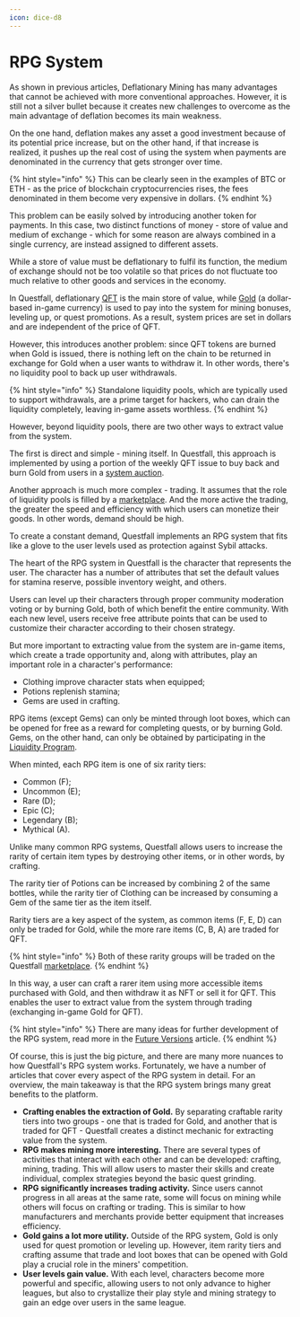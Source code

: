 ```yaml
---
icon: dice-d8
---
```


# RPG System

As shown in previous articles, Deflationary Mining has many advantages that cannot be achieved with more conventional approaches. However, it is still not a silver bullet because it creates new challenges to overcome as the main advantage of deflation becomes its main weakness.

On the one hand, deflation makes any asset a good investment because of its potential price increase, but on the other hand, if that increase is realized, it pushes up the real cost of using the system when payments are denominated in the currency that gets stronger over time.

{% hint style="info" %}
This can be clearly seen in the examples of BTC or ETH - as the price of blockchain cryptocurrencies rises, the fees denominated in them become very expensive in dollars.
{% endhint %}

This problem can be easily solved by introducing another token for payments. In this case, two distinct functions of money - store of value and medium of exchange - which for some reason are always combined in a single currency, are instead assigned to different assets.

While a store of value must be deflationary to fulfil its function, the medium of exchange should not be too volatile so that prices do not fluctuate too much relative to other goods and services in the economy.

In Questfall, deflationary [QFT](../assets/questfall-tokens-qft.md) is the main store of value, while [Gold](../assets/gold-in-game.md) (a dollar-based in-game currency) is used to pay into the system for mining bonuses, leveling up, or quest promotions. As a result, system prices are set in dollars and are independent of the price of QFT.

However, this introduces another problem: since QFT tokens are burned when Gold is issued, there is nothing left on the chain to be returned in exchange for Gold when a user wants to withdraw it. In other words, there's no liquidity pool to back up user withdrawals.

{% hint style="info" %}
Standalone liquidity pools, which are typically used to support withdrawals, are a prime target for hackers, who can drain the liquidity completely, leaving in-game assets worthless.
{% endhint %}

However, beyond liquidity pools, there are two other ways to extract value from the system.

The first is direct and simple - mining itself. In Questfall, this approach is implemented by using a portion of the weekly QFT issue to buy back and burn Gold from users in a [system auction](<../infrastructure/gold withdrawals.md>).

Another approach is much more complex - trading. It assumes that the role of liquidity pools is filled by a [marketplace](../infrastructure/marketplace.md). And the more active the trading, the greater the speed and efficiency with which users can monetize their goods. In other words, demand should be high.

To create a constant demand, Questfall implements an RPG system that fits like a glove to the user levels used as protection against Sybil attacks.

The heart of the RPG system in Questfall is the character that represents the user. The character has a number of attributes that set the default values for stamina reserve, possible inventory weight, and others.

Users can level up their characters through proper community moderation voting or by burning Gold, both of which benefit the entire community. With each new level, users receive free attribute points that can be used to customize their character according to their chosen strategy.

But more important to extracting value from the system are in-game items, which create a trade opportunity and, along with attributes, play an important role in a character's performance:

* Clothing improve character stats when equipped;
* Potions replenish stamina;
* Gems are used in crafting.

RPG items (except Gems) can only be minted through loot boxes, which can be opened for free as a reward for completing quests, or by burning Gold. Gems, on the other hand, can only be obtained by participating in the [Liquidity Program](../infrastructure/liquidity-providers.md).

When minted, each RPG item is one of six rarity tiers:

* Common (F);
* Uncommon (E);
* Rare (D);
* Epic (C);
* Legendary (B);
* Mythical (A).

Unlike many common RPG systems, Questfall allows users to increase the rarity of certain item types by destroying other items, or in other words, by crafting.&#x20;

The rarity tier of Potions can be increased by combining 2 of the same bottles, while the rarity tier of Clothing can be increased by consuming a Gem of the same tier as the item itself.

Rarity tiers are a key aspect of the system, as common items (F, E, D) can only be traded for Gold, while the more rare items (C, B, A) are traded for QFT.

{% hint style="info" %}
Both of these rarity groups will be traded on the Questfall [marketplace](../infrastructure/marketplace.md).
{% endhint %}

In this way, a user can craft a rarer item using more accessible items purchased with Gold, and then withdraw it as NFT or sell it for QFT. This enables the user to extract value from the system through trading (exchanging in-game Gold for QFT).

{% hint style="info" %}
There are many ideas for further development of the RPG system, read more in the [Future Versions](../roadmap/future-versions.md) article.
{% endhint %}

Of course, this is just the big picture, and there are many more nuances to how Questfall's RPG system works. Fortunately, we have a number of articles that cover every aspect of the RPG system in detail. For an overview, the main takeaway is that the RPG system brings many great benefits to the platform.

* **Crafting enables the extraction of Gold.** By separating craftable rarity tiers into two groups - one that is traded for Gold, and another that is traded for QFT - Questfall creates a distinct mechanic for extracting value from the system.
* **RPG makes mining more interesting.** There are several types of activities that interact with each other and can be developed: crafting, mining, trading. This will allow users to master their skills and create individual, complex strategies beyond the basic quest grinding.
* **RPG significantly increases trading activity.** Since users cannot progress in all areas at the same rate, some will focus on mining while others will focus on crafting or trading. This is similar to how manufacturers and merchants provide better equipment that increases efficiency.
* **Gold gains a lot more utility.** Outside of the RPG system, Gold is only used for quest promotion or leveling up. However, item rarity tiers and crafting assume that trade and loot boxes that can be opened with Gold play a crucial role in the miners' competition.
* **User levels gain value.** With each level, characters become more powerful and specific, allowing users to not only advance to higher leagues, but also to crystallize their play style and mining strategy to gain an edge over users in the same league.
